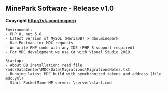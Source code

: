 ## MinePark Software - Release v1.0

__Copyright http://vk.com/mcperp__



```
Environment: 
- PHP 8, net 5.0
- Latest version of MySQL (MariaDB) > dbo.minepark
- Use Postman for MDC requests
- We write PHP code with any IDE (PHP 8 support required)
- For MDC development we use C# with Visual Studio 2019
```

```
Startup:
- About DB installation: read file \mdc\DataCenter\MDC\Data\Migrations\MigrationsNotes.txt
- Running latest MDC build with synchronized tokens and address (file mdc.yml)
- Start PocketMine-MP server: \server\start.cmd
```
